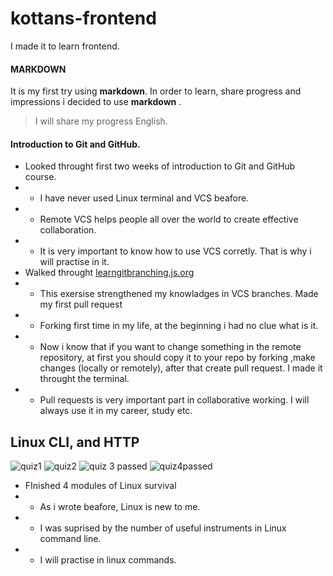 # kottans-frontend
I made it to learn frontend.

####  MARKDOWN 
It is my first try using **markdown**. 
In order to learn, share progress and impressions i decided to use **markdown** .
> I will share my progress English.
####  Introduction to Git and GitHub.
+ Looked throught first two weeks of introduction to Git and GitHub course.
+ + I have never used Linux terminal  and VCS beafore. 
+ + Remote VCS helps people all over the world to create effective collaboration.
+ + It is very important to know how to use VCS corretly. That is why i will practise in it.
+ Walked throught [learngitbranching.js.org](learngitbranching.js.org:) 
+ + This exersise strengthened my knowladges  in VCS branches.
 Made my first pull request 
+ + Forking first time in my life, at the beginning i had no clue what is it.
+ + Now i know that if you want to change something in the remote repository, 
at first you should copy it to your repo by forking ,make changes (locally or remotely), after that create pull request.
I made it throught the terminal. 
+ + Pull requests is very important part in collaborative working. I will always use it in my career, study etc.
## Linux CLI, and HTTP
![quiz1](https://user-images.githubusercontent.com/110251725/186164179-87eef8d0-e37d-49d8-9c38-93c85c2d11c4.png)
![quiz2](https://user-images.githubusercontent.com/110251725/186164185-2ae1c99d-bf94-43a0-9038-33dbd228abc0.png)
![quiz 3 passed](https://user-images.githubusercontent.com/110251725/186164193-18970a22-db72-4fa6-b139-0d15220b4e63.png)
![quiz4passed](https://user-images.githubusercontent.com/110251725/186164188-29fb5e95-da7b-4866-8f46-d28e44af6222.png)
+ FInished 4 modules of Linux survival
+ + As i wrote beafore, Linux is new to me.
+ + I was suprised by the number of useful instruments in Linux command line.
+ + I will practise in linux commands.

